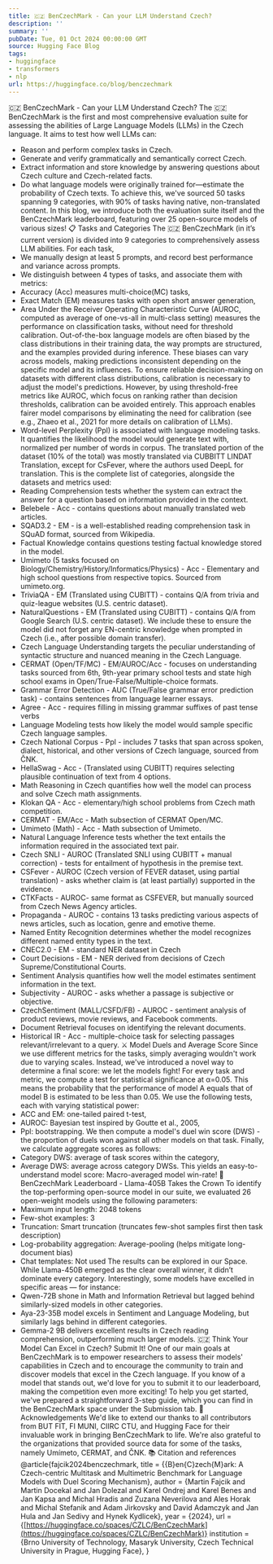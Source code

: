 ```yaml
---
title: 🇨🇿 BenCzechMark - Can your LLM Understand Czech?
description: ''
summary: ''
pubDate: Tue, 01 Oct 2024 00:00:00 GMT
source: Hugging Face Blog
tags:
- huggingface
- transformers
- nlp
url: https://huggingface.co/blog/benczechmark
---
```


🇨🇿 BenCzechMark - Can your LLM Understand Czech?
The 🇨🇿 BenCzechMark is the first and most comprehensive evaluation suite for assessing the abilities of Large Language Models (LLMs) in the Czech language. It aims to test how well LLMs can:
- Reason and perform complex tasks in Czech.
- Generate and verify grammatically and semantically correct Czech.
- Extract information and store knowledge by answering questions about Czech culture and Czech-related facts.
- Do what language models were originally trained for—estimate the probability of Czech texts.
To achieve this, we've sourced 50 tasks spanning 9 categories, with 90% of tasks having native, non-translated content.
In this blog, we introduce both the evaluation suite itself and the BenCzechMark leaderboard, featuring over 25 open-source models of various sizes!
📋 Tasks and Categories
The 🇨🇿 BenCzechMark (in it’s current version) is divided into 9 categories to comprehensively assess LLM abilities. For each task,
- We manually design at least 5 prompts, and record best performance and variance across prompts.
- We distinguish between 4 types of tasks, and associate them with metrics:
- Accuracy (Acc) measures multi-choice(MC) tasks,
- Exact Match (EM) measures tasks with open short answer generation,
- Area Under the Receiver Operating Characteristic Curve (AUROC, computed as average of one-vs-all in multi-class setting) measures the performance on classification tasks, without need for threshold calibration. Out-of-the-box language models are often biased by the class distributions in their training data, the way prompts are structured, and the examples provided during inference. These biases can vary across models, making predictions inconsistent depending on the specific model and its influences. To ensure reliable decision-making on datasets with different class distributions, calibration is necessary to adjust the model's predictions. However, by using threshold-free metrics like AUROC, which focus on ranking rather than decision thresholds, calibration can be avoided entirely. This approach enables fairer model comparisons by eliminating the need for calibration (see e.g., Zhaeo et al., 2021 for more details on calibration of LLMs).
- Word-level Perplexity (Ppl) is associated with language modeling tasks. It quantifies the likelihood the model would generate text with, normalized per number of words in corpus.
The translated portion of the dataset (10% of the total) was mostly translated via CUBBITT LINDAT Translation, except for CsFever, where the authors used DeepL for translation.
This is the complete list of categories, alongside the datasets and metrics used:
- Reading Comprehension tests whether the system can extract the answer for a question based on information provided in the context.
- Belebele - Acc - contains questions about manually translated web articles.
- SQAD3.2 - EM - is a well-established reading comprehension task in SQuAD format, sourced from Wikipedia.
- Factual Knowledge contains questions testing factual knowledge stored in the model.
- Umimeto (5 tasks focused on Biology/Chemistry/History/Informatics/Physics) - Acc - Elementary and high school questions from respective topics. Sourced from umimeto.org.
- TriviaQA - EM (Translated using CUBITT) - contains Q/A from trivia and quiz-league websites (U.S. centric dataset).
- NaturalQuestions - EM (Translated using CUBITT) - contains Q/A from Google Search (U.S. centric dataset). We include these to ensure the model did not forget any EN-centric knowledge when prompted in Czech (i.e., after possible domain transfer).
- Czech Language Understanding targets the peculiar understanding of syntactic structure and nuanced meaning in the Czech Language.
- CERMAT (Open/TF/MC) - EM/AUROC/Acc - focuses on understanding tasks sourced from 6th, 9th-year primary school tests and state high school exams in Open/True-False/Multiple-choice formats.
- Grammar Error Detection - AUC (True/False grammar error prediction task) - contains sentences from language learner essays.
- Agree - Acc - requires filling in missing grammar suffixes of past tense verbs
- Language Modeling tests how likely the model would sample specific Czech language samples.
- Czech National Corpus - Ppl - includes 7 tasks that span across spoken, dialect, historical, and other versions of Czech language, sourced from ČNK.
- HellaSwag - Acc - (Translated using CUBITT) requires selecting plausible continuation of text from 4 options.
- Math Reasoning in Czech quantifies how well the model can process and solve Czech math assignments.
- Klokan QA - Acc - elementary/high school problems from Czech math competition.
- CERMAT - EM/Acc - Math subsection of CERMAT Open/MC.
- Umimeto (Math) - Acc - Math subsection of Umimeto.
- Natural Language Inference tests whether the text entails the information required in the associated text pair.
- Czech SNLI - AUROC (Translated SNLI using CUBITT + manual correction) - tests for entailment of hypothesis in the premise text.
- CSFever - AUROC (Czech version of FEVER dataset, using partial translation) - asks whether claim is (at least partially) supported in the evidence.
- CTKFacts - AUROC- same format as CSFEVER, but manually sourced from Czech News Agency articles.
- Propaganda - AUROC - contains 13 tasks predicting various aspects of news articles, such as location, genre and emotive theme.
- Named Entity Recognition determines whether the model recognizes different named entity types in the text.
- CNEC2.0 - EM - standard NER dataset in Czech
- Court Decisions - EM - NER derived from decisions of Czech Supreme/Constitutional Courts.
- Sentiment Analysis quantifies how well the model estimates sentiment information in the text.
- Subjectivity - AUROC - asks whether a passage is subjective or objective.
- CzechSentiment (MALL/CSFD/FB) - AUROC - sentiment analysis of product reviews, movie reviews, and Facebook comments.
- Document Retrieval focuses on identifying the relevant documents.
- Historical IR - Acc - multiple-choice task for selecting passages relevant/irrelevant to a query.
⚔️ Model Duels and Average Score
Since we use different metrics for the tasks, simply averaging wouldn't work due to varying scales. Instead, we've introduced a novel way to determine a final score: we let the models fight!
For every task and metric, we compute a test for statistical significance at α=0.05. This means the probability that the performance of model A equals that of model B is estimated to be less than 0.05. We use the following tests, each with varying statistical power:
- ACC and EM: one-tailed paired t-test,
- AUROC: Bayesian test inspired by Goutte et al., 2005,
- Ppl: bootstrapping.
We then compute a model's duel win score (DWS) - the proportion of duels won against all other models on that task. Finally, we calculate aggregate scores as follows:
- Category DWS: average of task scores within the category,
- Average DWS: average across category DWSs.
This yields an easy-to-understand model score: Macro-averaged model win-rate!
👑 BenCzechMark Leaderboard - Llama-405B Takes the Crown
To identify the top-performing open-source model in our suite, we evaluated 26 open-weight models using the following parameters:
- Maximum input length: 2048 tokens
- Few-shot examples: 3
- Truncation: Smart truncation (truncates few-shot samples first then task description)
- Log-probability aggregation: Average-pooling (helps mitigate long-document bias)
- Chat templates: Not used
The results can be explored in our Space. While Llama-450B emerged as the clear overall winner, it didn’t dominate every category. Interestingly, some models have excelled in specific areas — for instance:
- Qwen-72B shone in Math and Information Retrieval but lagged behind similarly-sized models in other categories.
- Aya-23-35B model excels in Sentiment and Language Modeling, but similarly lags behind in different categories.
- Gemma-2 9B delivers excellent results in Czech reading comprehension, outperforming much larger models.
🇨🇿 Think Your Model Can Excel in Czech? Submit It!
One of our main goals at BenCzechMark is to empower researchers to assess their models' capabilities in Czech and to encourage the community to train and discover models that excel in the Czech language.
If you know of a model that stands out, we'd love for you to submit it to our leaderboard, making the competition even more exciting!
To help you get started, we've prepared a straightforward 3-step guide, which you can find in the BenCzechMark space under the Submission tab.
🌟 Acknowledgements
We'd like to extend our thanks to all contributors from BUT FIT, FI MUNI, CIIRC CTU, and Hugging Face for their invaluable work in bringing BenCzechMark to life.
We're also grateful to the organizations that provided source data for some of the tasks, namely Umímeto, CERMAT, and ČNK.
📚 Citation and references
@article{fajcik2024benczechmark,
title = {{B}en{C}zech{M}ark: A Czech-centric Multitask and Multimetric Benchmark for Language Models with Duel Scoring Mechanism},
author = {Martin Fajcik and Martin Docekal and Jan Dolezal and Karel Ondrej and Karel Benes and Jan Kapsa and Michal Hradis and Zuzana Neverilova and Ales Horak and Michal Stefanik and Adam Jirkovsky and David Adamczyk and Jan Hula and Jan Sedivy and Hynek Kydlicek},
year = {2024},
url = {[https://huggingface.co/spaces/CZLC/BenCzechMark](https://huggingface.co/spaces/CZLC/BenCzechMark)}
institution = {Brno University of Technology, Masaryk University, Czech Technical University in Prague, Hugging Face},
}